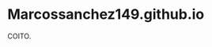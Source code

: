 # Marcossanchez149.github.io
<!DOCTYPE html>
<html lang="es">
<head>
  <meta charset="utf-8">
  <title>HTML</title>
  <meta name="viewport" content="width=device-width, initial-scale=1.0">
  <link rel="stylesheet" href="estilo.css">
</head>
 
<body>
  <p>COITO.</p>
</body>
</html>
